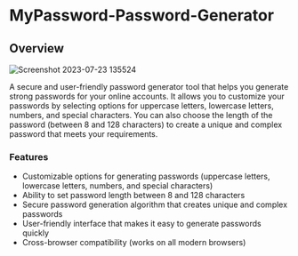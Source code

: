 # MyPassword-Password-Generator
## <b> Overview </b>
![Screenshot 2023-07-23 135524](https://github.com/ritikksahoo1/MyPassword-Password-Generator/assets/117077788/68b0588d-c758-4c80-b7fe-ca028c423c0d)


A secure and user-friendly password generator tool that helps you generate strong passwords for your online accounts. It allows you to customize your passwords by selecting options for uppercase letters, lowercase letters, numbers, and special characters. You can also choose the length of the password (between 8 and 128 characters) to create a unique and complex password that meets your requirements.

### <b> Features </b>

- Customizable options for generating passwords (uppercase letters, lowercase letters, numbers, and special characters)
- Ability to set password length between 8 and 128 characters
- Secure password generation algorithm that creates unique and complex passwords
- User-friendly interface that makes it easy to generate passwords quickly
- Cross-browser compatibility (works on all modern browsers)
